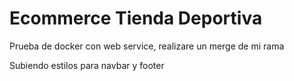# Ecommerce Tienda Deportiva

Prueba de docker con web service, realizare un merge de mi rama

Subiendo estilos para navbar y footer